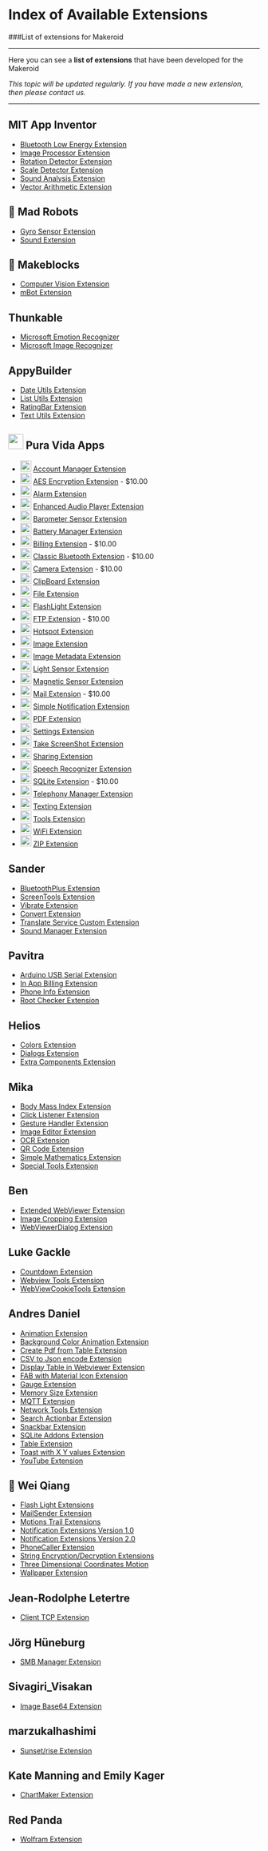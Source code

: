 # Index of Available Extensions

###List of extensions for Makeroid

<hr>

Here you can see a **list of extensions** that have been developed for the Makeroid

_This topic will be updated regularly. If you have made a new extension, then please contact us._

<hr>

## MIT App Inventor

- [Bluetooth Low Energy Extension](http://appinventor.mit.edu/extensions/)
- [Image Processor Extension](http://appinventor.mit.edu/extensions/)
- [Rotation Detector Extension](http://ai2.appinventor.mit.edu/reference/other/extensionsRotation.html)
- [Scale Detector Extension](http://appinventor.mit.edu/extensions/)
- [Sound Analysis Extension](http://appinventor.mit.edu/extensions/)
- [Vector Arithmetic Extension](http://appinventor.mit.edu/extensions/)
		
## :robot: Mad Robots

- [Gyro Sensor Extension](https://groups.google.com/d/msg/app-inventor-open-source-dev/M7NookKPhQQ/WCN5yak3EAAJ)
- [Sound Extension](https://groups.google.com/d/msg/app-inventor-open-source-dev/M7NookKPhQQ/WCN5yak3EAAJ)
		
## :hammer: Makeblocks

- [Computer Vision Extension](http://learn.makeblock.com/en/user-makeblock-computer-vision-extension-for-app-inventor/)
- [mBot Extension](http://learn.makeblock.com/en/use-mbot-with-app-inventor/)

## Thunkable

- [Microsoft Emotion Recognizer](https://thunkable.github.io/extensions/files/com.thunkable.ai.MicrosoftEmotionRecognizer.aix)
- [Microsoft Image Recognizer](https://thunkable.github.io/extensions/files/com.thunkable.ai.MicrosoftImageRecognizer.aix)

## AppyBuilder

- [Date Utils Extension](https://groups.google.com/d/msg/mitappinventortest/Y7KooOOph_E/4QzL5iTrAgAJ)
- [List Utils Extension](https://amerkashi.wordpress.com/2017/03/05/shuffling-ordering-lists/)
- [RatingBar Extension](http://community.appybuilder.com/t/ratingbar-extension/214?u=sander0542)
- [Text Utils Extension](https://amerkashi.wordpress.com/2017/03/09/textutils-extension/)
		
## <img src="https://community.makeroid.io/uploads/default/original/1X/b084e9fd63f8f8baa0459986b7b3ad2209e20271.jpg" width="30" height="30"> Pura Vida Apps

- <img src="https://community.makeroid.io/uploads/default/original/1X/6e90a5ddbe794a3b68b6a58ddd98efc7f393b024.jpg" width="22" height="22"> [Account Manager Extension](https://puravidaapps.com/accountmanager.php)
- <img src="https://community.makeroid.io/uploads/default/original/1X/0c4a69399f5af813d25565d76cf6b14884fda312.png" width="22" height="22"> [AES Encryption Extension](https://puravidaapps.com/aes.php) - $10.00
- <img src="https://community.makeroid.io/uploads/default/original/1X/bc4e0a557ef332b093b326c0492c73e927f9194c.png" width="22" height="22"> [Alarm Extension](https://puravidaapps.com/alarm.php)
- <img src="https://community.makeroid.io/uploads/default/original/1X/766eeb8131006bdd35b6b5e603fd788779b53c59.jpg" width="22" height="22"> [Enhanced Audio Player Extension](https://puravidaapps.com/player.php)
- <img src="https://community.makeroid.io/uploads/default/original/1X/b2300183e221269f4e88e38ee8809c80ebcdc344.png" width="22" height="22"> [Barometer Sensor Extension](https://puravidaapps.com/barometer.php)
- <img src="https://community.makeroid.io/uploads/default/original/1X/fdf84a32692aa241ea5f4069fc800152641e3a0d.png" width="22" height="22"> [Battery Manager Extension](https://puravidaapps.com/battery.php)
- <img src="https://community.makeroid.io/uploads/default/original/1X/7c9794a6bc6a3715f6f38c269d134a412cbd9af9.jpg" width="22" height="22"> [Billing Extension](https://puravidaapps.com/billing.php) - $10.00
- <img src="https://community.makeroid.io/uploads/default/original/1X/4cf78e2504b3e19cfd0ec80e6b2c18c8ec78d6d5.png" width="22" height="22"> [Classic Bluetooth Extension](https://puravidaapps.com/bluetooth.php) - $10.00
- <img src="https://community.makeroid.io/uploads/default/original/1X/296180520a99532de1fe669c5a985e3ee3a2414c.png" width="22" height="22"> [Camera Extension](https://puravidaapps.com/camera.php) - $10.00
- <img src="https://community.makeroid.io/uploads/default/original/1X/c60f287fe734e74e71cba19e118b2dbf11f849b4.png" width="22" height="22"> [ClipBoard Extension](https://puravidaapps.com/clipboard.php)
- <img src="https://community.makeroid.io/uploads/default/original/1X/71b2fc06b63d79c58e368700193f3935a04bfc8b.png" width="22" height="22"> [File Extension](https://puravidaapps.com/file.php)
- <img src="https://community.makeroid.io/uploads/default/original/1X/ced8013c664ac6b1723eb9627a858c2ccd9b518a.jpg" width="22" height="22"> [FlashLight Extension](https://puravidaapps.com/flashlight.php)
- <img src="https://community.makeroid.io/uploads/default/original/1X/140402dfbee2c62d489c0f9a85bd691b70fe6485.png" width="22" height="22"> [FTP Extension](https://puravidaapps.com/ftp.php) - $10.00
- <img src="https://community.makeroid.io/uploads/default/original/1X/419d79cd3aa4cee0dd9b42c70e969a85e5d654c7.jpg" width="22" height="22"> [Hotspot Extension](https://puravidaapps.com/hotspot.php)
- <img src="https://community.makeroid.io/uploads/default/original/1X/09278c49f168744a6378d261708070fd6c8ecebe.jpg" width="22" height="22"> [Image Extension](https://puravidaapps.com/image.php)
- <img src="https://community.makeroid.io/uploads/default/original/1X/09278c49f168744a6378d261708070fd6c8ecebe.jpg" width="22" height="22"> [Image Metadata Extension](https://puravidaapps.com/metadata.php)
- <img src="https://community.makeroid.io/uploads/default/original/1X/2539948244864c7b36e523b127835fb374fd8496.png" width="22" height="22"> [Light Sensor Extension](https://puravidaapps.com/light.php)
- <img src="https://community.makeroid.io/uploads/default/original/1X/f6ec522b2cb19c8d54759ddb6087ca42b359eac3.png" width="22" height="22"> [Magnetic Sensor Extension](https://puravidaapps.com/magnetic.php)
- <img src="https://community.makeroid.io/uploads/default/original/1X/8cf94c4967d8539ccea69e09825245a13d0ff8e9.png" width="22" height="22"> [Mail Extension](https://puravidaapps.com/mail.php) - $10.00
- <img src="https://community.makeroid.io/uploads/default/original/1X/b2860f143ce3481627b3c7c889e834264cab9dc8.png" width="22" height="22"> [Simple Notification Extension](https://puravidaapps.com/notification.php)
- <img src="https://community.makeroid.io/uploads/default/original/1X/94507e20566c0f1fb679425c543382040e8b494d.jpg" width="22" height="22"> [PDF Extension](https://puravidaapps.com/pdf.php)
- <img src="https://community.makeroid.io/uploads/default/original/1X/be2c88218be5076717bd0d94739635fa7a6abf4e.jpg" width="22" height="22"> [Settings Extension](https://puravidaapps.com/settings.php)
- <img src="https://community.makeroid.io/uploads/default/original/1X/ec37e06875ff0ea5387d763efbd703619429791e.png" width="22" height="22"> [Take ScreenShot Extension](https://puravidaapps.com/screenshot.php)
- <img src="https://community.makeroid.io/uploads/default/original/1X/7a1c120d13f797d2a8a3cfb6ac814cf7874fc9b8.png" width="22" height="22"> [Sharing Extension](https://puravidaapps.com/sharing.php)
- <img src="https://community.makeroid.io/uploads/default/original/1X/e31b9fef299703befe7ce76807738250d234fbce.png" width="22" height="22"> [Speech Recognizer Extension](https://puravidaapps.com/speechRecognizer.php)
- <img src="https://community.makeroid.io/uploads/default/original/1X/00c20775b726ff9adc21785be7ed4405572f5ec0.jpg" width="22" height="22"> [SQLite Extension](https://puravidaapps.com/sqlite.php) - $10.00
- <img src="https://community.makeroid.io/uploads/default/original/1X/ac963580bf16894bfb95ede4c53d7acfe5d3529c.png" width="22" height="22"> [Telephony Manager Extension](https://puravidaapps.com/telephonymanager.php)
- <img src="https://community.makeroid.io/uploads/default/original/1X/19239e40e33f80529fb3944f04240c97a3d8f054.png" width="22" height="22"> [Texting Extension](https://puravidaapps.com/texting.php)
- <img src="https://community.makeroid.io/uploads/default/original/1X/afb017c30c623f01106add637854ef149fc56793.jpg" width="22" height="22"> [Tools Extension](https://puravidaapps.com/tools.php)
- <img src="https://community.makeroid.io/uploads/default/original/1X/49efca1997551641cb3bedf30649195fa630a7ea.png" width="22" height="22"> [WiFi Extension](https://puravidaapps.com/wifi.php)
- <img src="https://community.makeroid.io/uploads/default/original/1X/f8109e76f3dd46fddc0fcbf577e4adc1c3a21f30.png" width="22" height="22"> [ZIP Extension](https://puravidaapps.com/zip.php)
		
## Sander

- [BluetoothPlus Extension](https://www.sanderjochems.com/appinventor/extension/1/bluetoothplus)
- [ScreenTools Extension](https://www.sanderjochems.com/appinventor/extension/2/screentools)
- [Vibrate Extension](https://www.sanderjochems.com/appinventor/extension/3/vibrate)
- [Convert Extension](https://www.sanderjochems.com/appinventor/extension/5/convert)
- [Translate Service Custom Extension](http://translate.thunkable.sanderjochems.com/)
- [Sound Manager Extension](https://www.sanderjochems.com/appinventor/extension/6/soundmanager)

## Pavitra

- [Arduino USB Serial Extension](https://groups.google.com/d/msg/mitappinventortest/WZCUtKAfwj0/4Na63LmnAQAJ)
- [In App Billing Extension](https://community.thunkable.com/t/free-iap-extension/2082?u=sander0542)
- [Phone Info Extension](https://community.thunkable.com/t/phone-info-extension/1600?u=sander0542)
- [Root Checker Extension](https://community.thunkable.com/t/root-checker-extension/1587?u=sander0542)
		
## Helios

- [Colors Extension](https://community.thunkable.com/t/colours-extension/2513?u=sander0542)
- [Dialogs Extension](https://community.thunkable.com/t/releasing-the-dialogs-extension/2574?u=sander0542)
- [Extra Components Extension](https://community.thunkable.com/t/the-extracomponents-extension-beta/4125?u=sander0542)
		
## Mika

- [Body Mass Index Extension](https://nmd-apps.jimdo.com/extensions/nmd-extensions/#2)
- [Click Listener Extension](https://nmd-apps.jimdo.com/extensions/nmd-extensions/#8)
- [Gesture Handler Extension](https://nmd-apps.jimdo.com/extensions/nmd-extensions/#9)
- [Image Editor Extension](https://nmd-apps.jimdo.com/extensions/nmd-extensions/#6)
- [OCR Extension](https://nmd-apps.jimdo.com/extensions/nmd-extensions/#5)
- [QR Code Extension](https://nmd-apps.jimdo.com/extensions/nmd-extensions/#3)
- [Simple Mathematics Extension](https://nmd-apps.jimdo.com/extensions/nmd-extensions/#1)
- [Special Tools Extension](https://nmd-apps.jimdo.com/extensions/nmd-extensions/#4)
		
## Ben

- [Extended WebViewer Extension](https://community.thunkable.com/t/extended-web-viewer-extension/4564?u=sander0542)
- [Image Cropping Extension](https://community.thunkable.com/t/image-cropping-extension/4953?u=sander0542)
- [WebViewerDialog Extension](https://community.thunkable.com/t/releasing-the-web-viewer-dialog-extension/3956?u=sander0542)
		
## Luke Gackle

- [Countdown Extension](https://community.thunkable.com/t/countdown-extension/3730?u=sander0542)
- [Webview Tools Extension](https://thunkableblocks.blogspot.com.au/2017/06/webviewtools-extension-for-app-inventor.html)
- [WebViewCookieTools Extension](https://thunkableblocks.blogspot.com.au/2017/06/webviewcookietools-extension.html)
		
## Andres Daniel

- [Animation Extension](https://community.thunkable.com/t/extension-animacion/5015?u=sander0542)
- [Background Color Animation Extension](https://community.thunkable.com/t/animation-color-background-extension/5275?u=sander0542)
- [Create Pdf from Table Extension](https://community.thunkable.com/t/extension-generar-pdf-offline-de-tablas/3675?u=sander0542)
- [CSV to Json encode Extension](https://groups.google.com/d/msg/mitappinventortest/Dcu3ueYnhl0/dDdyR_38EAAJ)
- [Display Table in Webviewer Extension](https://groups.google.com/d/msg/mitappinventortest/B16XCAmuBJo/3EYzPa0ABAAJ)
- [FAB with Material Icon Extension](https://community.thunkable.com/t/demo-fab-with-material-icon-ttf-paid-extension/4712?u=sander0542)
- [Gauge Extension](https://community.thunkable.com/t/gauge-extension-arduino-esp8266/3363?u=sander0542)
- [Memory Size Extension](https://community.thunkable.com/t/memory-size-extension-21-05-2017/3764?u=sander0542)
- [MQTT Extension](https://community.thunkable.com/t/extension-mqtt-for-websocket-arduino-y-esp8266/3279?u=sander0542)
- [Network Tools Extension](https://groups.google.com/forum/#!category-topic/mitappinventortest/iRgyTGMR7dE)
- [Search Actionbar Extension](https://community.thunkable.com/t/search-actionbar-extension/4649?u=sander0542)
- [Snackbar Extension](https://community.thunkable.com/t/snackbar-extension-update-20-06-2017/4337?u=sander0542)
- [SQLite Addons Extension](https://groups.google.com/d/msg/mitappinventortest/ZjkCYz7RQ5U/ZG0jFM80AgAJ)
- [Table Extension](https://community.thunkable.com/t/extension-dendritastable-csvtohtml-list-to-html-list-to-json-datatables-js-14-05-17/3399?u=sander0542)
- [Toast with X Y values Extension](https://groups.google.com/d/msg/mitappinventortest/nPOokIDvFOE/jv1oztz8EAAJ)
- [YouTube Extension](https://community.thunkable.com/t/youtube-extension/5164?u=sander0542)
		
## :gift: Wei Qiang

- [Flash Light Extensions](http://my.bryanqiang.com/extensions.html)
- [MailSender Extension](http://my.bryanqiang.com/extensions.html)
- [Motions Trail Extensions](http://my.bryanqiang.com/extensions.html)
- [Notification Extensions Version 1.0](http://my.bryanqiang.com/extensions.html)
- [Notification Extensions Version 2.0](http://my.bryanqiang.com/extensions.html)
- [PhoneCaller Extension](http://my.bryanqiang.com/extensions.html)
- [String Encryption/Decryption Extensions](http://my.bryanqiang.com/extensions.html)
- [Three Dimensional Coordinates Motion](http://my.bryanqiang.com/extensions.html)
- [Wallpaper Extension](http://my.bryanqiang.com/extensions.html)
		
## Jean-Rodolphe Letertre

- [Client TCP Extension](https://groups.google.com/forum/#!category-topic/mitappinventortest/app-inventor-extensions/OCzEZC4FpEU)
		
## Jörg Hüneburg

- [SMB Manager Extension](https://groups.google.com/d/msg/mitappinventortest/ilbNL4dnZx0/lqmvJEKnAgAJ)
		
## Sivagiri_Visakan

- [Image Base64 Extension](https://community.thunkable.com/t/image-to-base64-extension/4642/7?u=sander0542)
		
## marzukalhashimi

- [Sunset/rise Extension](https://community.thunkable.com/t/new-extension-sunset-rise-times/5066?u=sander0542)
		
## Kate Manning and Emily Kager

- [ChartMaker Extension](https://github.com/MillsCS215AppInventorProj/chartmaker)
		
## Red Panda

- [Wolfram Extension](https://community.thunkable.com/t/extension-for-wolfram-alpha-beta/5081?u=sander0542)
